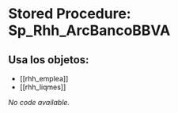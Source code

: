 # Stored Procedure: Sp_Rhh_ArcBancoBBVA

## Usa los objetos:
- [[rhh_emplea]]
- [[rhh_liqmes]]

*No code available.*
